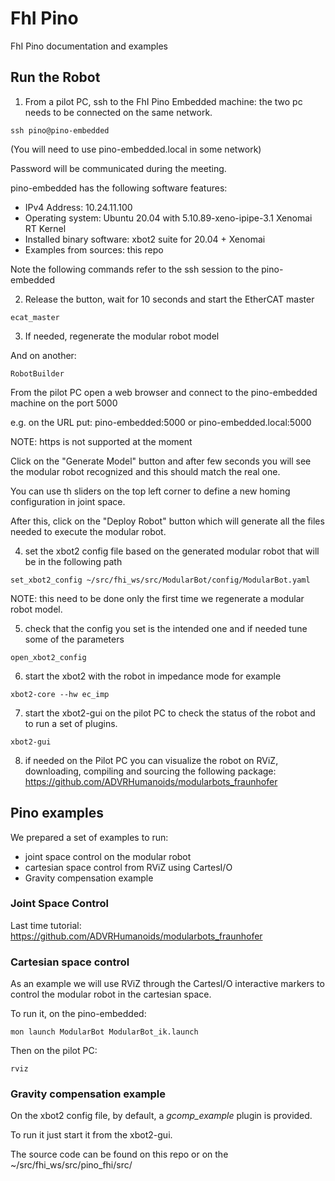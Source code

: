 # FhI Pino
FhI Pino documentation and examples

## Run the Robot

1. From a pilot PC, ssh to the FhI Pino Embedded machine: the two pc needs to be connected on the same network.

```
ssh pino@pino-embedded 
```

(You will need to use pino-embedded.local in some network)

Password will be communicated during the meeting.

pino-embedded has the following software features:

- IPv4 Address: 10.24.11.100
- Operating system: Ubuntu 20.04 with 5.10.89-xeno-ipipe-3.1 Xenomai RT Kernel
- Installed binary software: xbot2 suite for 20.04 + Xenomai
- Examples from sources: this repo

Note the following commands refer to the ssh session to the pino-embedded

2. Release the button, wait for 10 seconds and start the EtherCAT master 

```
ecat_master
```

3. If needed, regenerate the modular robot model

And on another:

```
RobotBuilder
```

From the pilot PC open a web browser and connect to the pino-embedded machine on the port 5000

e.g. on the URL put: pino-embedded:5000 or pino-embedded.local:5000

NOTE: https is not supported at the moment

Click on the "Generate Model" button and after few seconds you will see the modular robot recognized and this should match the real one.

You can use th sliders on the top left corner to define a new homing configuration in joint space.

After this, click on the "Deploy Robot" button which will generate all the files needed to execute the modular robot.

4. set the xbot2 config file based on the generated modular robot that will be in the following path

```
set_xbot2_config ~/src/fhi_ws/src/ModularBot/config/ModularBot.yaml
```

NOTE: this need to be done only the first time we regenerate a modular robot model.

5. check that the config you set is the intended one and if needed tune some of the parameters

```
open_xbot2_config
```

6. start the xbot2 with the robot in impedance mode for example

```
xbot2-core --hw ec_imp
```

7. start the xbot2-gui on the pilot PC to check the status of the robot and to run a set of plugins.

```
xbot2-gui
```

8. if needed on the Pilot PC you can visualize the robot on RViZ, downloading, compiling and sourcing the following package: https://github.com/ADVRHumanoids/modularbots_fraunhofer


## Pino examples

We prepared a set of examples to run:
- joint space control on the modular robot
- cartesian space control from RViZ using CartesI/O
- Gravity compensation example 

### Joint Space Control

Last time tutorial: https://github.com/ADVRHumanoids/modularbots_fraunhofer

### Cartesian space control

As an example we will use RViZ through the CartesI/O interactive markers to control the modular robot in the cartesian space.

To run it, on the pino-embedded:

```
mon launch ModularBot ModularBot_ik.launch
```

Then on the pilot PC:

```
rviz
```

### Gravity compensation example

On the xbot2 config file, by default, a *gcomp_example* plugin is provided.

To run it just start it from the xbot2-gui.

The source code can be found on this repo or on the ~/src/fhi_ws/src/pino_fhi/src/

